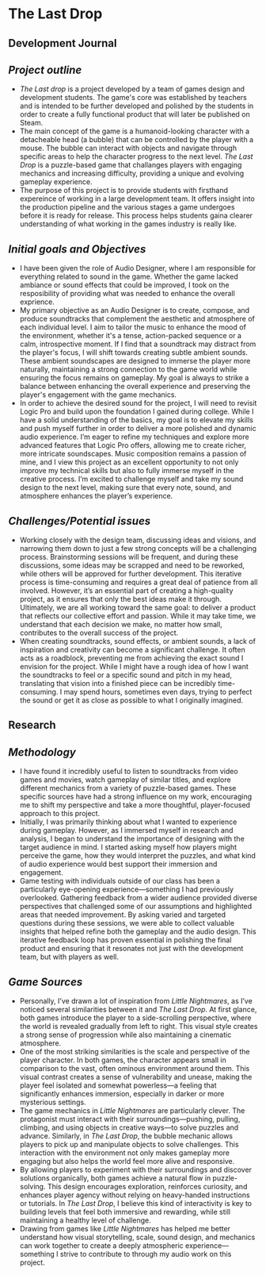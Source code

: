 # The Last Drop
## Development Journal
## _Project outline_
 - _The Last drop_ is a project developed by a team of games design and development students. The game's core was established by teachers and is intended to be further developed and polished by the students in order to create a fully functional product that will later be published on Steam.
 - The main concept of the game is a humanoid-looking character with a detacheable head (a bubble) that can be controlled by the player with a mouse. The bubble can interact with objects and navigate through specific areas to help the character progress to the next level. _The Last Drop_ is a puzzle-based game that challanges players with engaging mechanics and increasing difficulty, providing a unique and evolving gameplay experience.
 - The purpose of this project is to provide students with firsthand expereince of working in a large development team. It offers insight into the production pipeline and the various stages a game undergoes before it is ready for release. This process helps students gaina clearer understanding of what working in the games industry is really like.
## _Initial goals and Objectives_
 - I have been given the role of Audio Designer, where I am responsible for everything related to sound in the game. Whether the game lacked ambiance or sound effects that could be improved, I took on the resposibility of providing what was needed to enhance the overall exprience.
 - My primary objective as an Audio Designer is to create, compose, and produce soundtracks that complement the aesthetic and atmosphere of each individual level. I aim to tailor the music to enhance the mood of the environment, whether it's a tense, action-packed sequence or a calm, introspective moment. If I find that a soundtrack may distract from the player's focus, I will shift towards creating subtle ambient sounds. These ambient soundscapes are designed to immerse the player more naturally, maintaining a strong connection to the game world while ensuring the focus remains on gameplay. My goal is always to strike a balance between enhancing the overall experience and preserving the player's engagement with the game mechanics.
 - In order to achieve the desired sound for the project, I will need to revisit Logic Pro and build upon the foundation I gained during college. While I have a solid understanding of the basics, my goal is to elevate my skills and push myself further in order to deliver a more polished and dynamic audio experience. I’m eager to refine my techniques and explore more advanced features that Logic Pro offers, allowing me to create richer, more intricate soundscapes. Music composition remains a passion of mine, and I view this project as an excellent opportunity to not only improve my technical skills but also to fully immerse myself in the creative process. I’m excited to challenge myself and take my sound design to the next level, making sure that every note, sound, and atmosphere enhances the player’s experience.
## _Challenges/Potential issues_
 - Working closely with the design team, discussing ideas and visions, and narrowing them down to just a few strong concepts will be a challenging process. Brainstorming sessions will be frequent, and during these discussions, some ideas may be scrapped and need to be reworked, while others will be approved for further development. This iterative process is time-consuming and requires a great deal of patience from all involved. However, it’s an essential part of creating a high-quality project, as it ensures that only the best ideas make it through. Ultimately, we are all working toward the same goal: to deliver a product that reflects our collective effort and passion. While it may take time, we understand that each decision we make, no matter how small, contributes to the overall success of the project.
 - When creating soundtracks, sound effects, or ambient sounds, a lack of inspiration and creativity can become a significant challenge. It often acts as a roadblock, preventing me from achieving the exact sound I envision for the project. While I might have a rough idea of how I want the soundtracks to feel or a specific sound and pitch in my head, translating that vision into a finished piece can be incredibly time-consuming. I may spend hours, sometimes even days, trying to perfect the sound or get it as close as possible to what I originally imagined.

## Research
## _Methodology_
 - I have found it incredibly useful to listen to soundtracks from video games and movies, watch gameplay of similar titles, and explore different mechanics from a variety of puzzle-based games. These specific sources have had a strong influence on my work, encouraging me to shift my perspective and take a more thoughtful, player-focused approach to this project.
 - Initially, I was primarily thinking about what I wanted to experience during gameplay. However, as I immersed myself in research and analysis, I began to understand the importance of designing with the target audience in mind. I started asking myself how players might perceive the game, how they would interpret the puzzles, and what kind of audio experience would best support their immersion and engagement.
 - Game testing with individuals outside of our class has been a particularly eye-opening experience—something I had previously overlooked. Gathering feedback from a wider audience provided diverse perspectives that challenged some of our assumptions and highlighted areas that needed improvement. By asking varied and targeted questions during these sessions, we were able to collect valuable insights that helped refine both the gameplay and the audio design. This iterative feedback loop has proven essential in polishing the final product and ensuring that it resonates not just with the development team, but with players as well.
## _Game Sources_
 - Personally, I’ve drawn a lot of inspiration from _Little Nightmares_, as I’ve noticed several similarities between it and _The Last Drop_. At first glance, both games introduce the player to a side-scrolling perspective, where the world is revealed gradually from left to right. This visual style creates a strong sense of progression while also maintaining a cinematic atmosphere.
 - One of the most striking similarities is the scale and perspective of the player character. In both games, the character appears small in comparison to the vast, often ominous environment around them. This visual contrast creates a sense of vulnerability and unease, making the player feel isolated and somewhat powerless—a feeling that significantly enhances immersion, especially in darker or more mysterious settings.
 - The game mechanics in _Little Nightmares_ are particularly clever. The protagonist must interact with their surroundings—pushing, pulling, climbing, and using objects in creative ways—to solve puzzles and advance. Similarly, in _The Last Drop_, the bubble mechanic allows players to pick up and manipulate objects to solve challenges. This interaction with the environment not only makes gameplay more engaging but also helps the world feel more alive and responsive.
 - By allowing players to experiment with their surroundings and discover solutions organically, both games achieve a natural flow in puzzle-solving. This design encourages exploration, reinforces curiosity, and enhances player agency without relying on heavy-handed instructions or tutorials. In _The Last Drop_, I believe this kind of interactivity is key to building levels that feel both immersive and rewarding, while still maintaining a healthy level of challenge.
 - Drawing from games like _Little Nightmares_ has helped me better understand how visual storytelling, scale, sound design, and mechanics can work together to create a deeply atmospheric experience—something I strive to contribute to through my audio work on this project.
